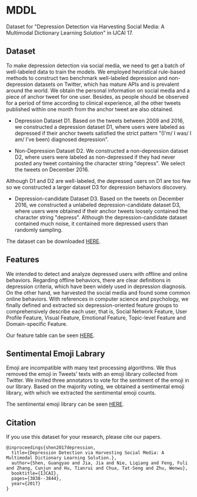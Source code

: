 # MDDL
Dataset for "Depression Detection via Harvesting Social Media: A Multimodal Dictionary Learning Solution" in IJCAI 17.

## Dataset

To make depression detection via social media, we need to get a batch of well-labeled data to train the models. We employed heuristical rule-based methods to construct two benchmark well-labeled depression and non-depression datasets on Twitter, which has mature APIs and is prevalent around the world. We obtain the personal information on social media and a piece of anchor tweet for one user. Besides, as people should be observed for a period of time according to clinical experience, all the other tweets published within one month from the anchor tweet are also obtained.

- Depression Dataset D1. Based on the tweets between 2009 and 2016, we constructed a depression dataset D1, where users were labeled as depressed if their anchor tweets satisfied the strict pattern "(I'm/ I was/ I am/ I've been) diagnosed depression".

- Non-Depression Dataset D2. We constructed a non-depression dataset D2, where users were labeled as non-depressed if they had never posted any tweet containing the character string "depress". We select the tweets on December 2016.

Although D1 and D2 are well-labeled, the depressed users on D1 are too few so we constructed a larger dataset D3 for depression behaviors discovery.

- Depression-candidate Dataset D3. Based on the tweets on December 2016, we constructed a unlabeled depression-candidate dataset D3, where users were obtained if their anchor tweets loosely contained the character string "depress". Although the depression-candidate dataset contained much noise, it contained more depressed users than randomly sampling.

The dataset can be downloaded [HERE](https://mailstsinghuaeducn-my.sharepoint.com/:u:/g/personal/sgy16_mails_tsinghua_edu_cn/EbcI8AuOdCVJp7Itjzx3U_4BkJf1iDJiGykLwkgNHDKHyg?e=lnuY91).

## Features

We intended to detect and analyze depressed users with offline and online behaviors. Regarding offline behaviors, there are clear definitions in depression criteria, which have been widely used in depression diagnosis. On the other hand, we harvested the social media and found some common online behaviors. With references in computer science and psychology, we finally defined and extracted six depression-oriented feature groups to comprehensively describe each user, that is, Social Network Feature, User Profile Feature, Visual Feature, Emotional Feature, Topic-level Feature and Domain-specific Feature.

Our feature table can be seen [HERE](https://www.dropbox.com/s/hernplxxgqrumhu/feature_table.xlsx?dl=0).

## Sentimental Emoji Labrary

Emoji are incompatible with many text processing algorithms. We thus removed the emoji in Tweets' texts with an emoji library collected from Twitter. We invited three annotators to vote for the sentiment of the emoji in our library. Based on the majority voting, we obtained a sentimental emoji library, with which we extracted the sentimental emoji counts.

The sentimental emoji library can be seen [HERE](https://www.dropbox.com/s/d5k4n4g3vj5yjyq/emoticon.xlsx?dl=0).

## Citation

If you use this dataset for your research, please cite our papers.

```
@inproceedings{shen2017depression,
  title={Depression Detection via Harvesting Social Media: A Multimodal Dictionary Learning Solution.},
  author={Shen, Guangyao and Jia, Jia and Nie, Liqiang and Feng, Fuli and Zhang, Cunjun and Hu, Tianrui and Chua, Tat-Seng and Zhu, Wenwu},
  booktitle={IJCAI},
  pages={3838--3844},
  year={2017}
}
```
